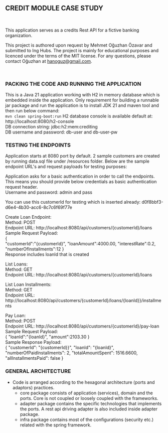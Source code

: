 ## CREDIT MODULE CASE STUDY

<br>

This application serves as a credits Rest API for a fictive banking organization. 

This project is authored upon request by Mehmet Oğuzhan Özavar and submitted to Ing Hubs. The project is mainly for educational purposes and licenced under the terms of the MIT license. For any questions, please contact Oğuzhan at hanoguz@gmail.com.

<br>


### PACKING THE CODE AND RUNNING THE APPLICATION
This is a Java 21 application working with H2 in memory database which is embedded inside the application. Only requirement for building a runnable jar package and run the application is to install JDK 21 and maven tool and then run below command:
<br>
`mvn clean spring-boot:run`
H2 database console is available default at:
http://localhost:8080/h2-console
<br>
DB connection string:
jdbc:h2:mem:crediting
<br>
DB username and password: db-user and db-user-pw

### TESTING THE ENDPOINTS
Application starts at 8080 port by default. 2 sample customers are created by running data.sql file under /resources folder. Below are the sample endpoint URL's and request payloads for testing purposes:
<br>

Application asks for a basic authentication in order to call the endpoints. This means you should provide below credentials as basic authentication request header.
<br>
Username and password: admin and pass
<br>

You can use this customerId for testing which is inserted already: d0f8bbf3-d6e4-4b30-acc6-8c7c6f69f77e
<br>

Create Loan Endpoint:
<br>
Method: POST
<br>
Endpoint URL: http://localhost:8080/api/customers/{customerId}/loans
<br>
Sample Request Payload: 
<br>
{	
	"customerId":"{customerId}",
"loanAmount":4000.00,
	"interestRate":0.2,
	"numberOfInstallments":12
}
<br>
Response includes loanId that is created
<br>

List Loans:
<br>
Method: GET
<br>
Endpoint URL: http://localhost:8080/api/customers/{customerId}/loans
<br>


List Loan Installments:
<br>
Method: GET
<br>
Endpoint URL: http://localhost:8080/api/customers/{customerId}/loans/{loanId}}/installments
<br>

Pay Loan:
<br>
Method: POST
<br>
Endpoint URL: http://localhost:8080/api/customers/{customerId}/pay-loan
<br>
Sample Request Payload:
<br>
{
"loanId":"{loanId}",
"amount":2103.30
}
<br>
Sample Response Payload:
<br>
{
"customerId": "{customerId}}",
"loanId": "{loanId}",
"numberOfPaidInstallments": 2,
"totalAmountSpent": 1516.6600,
"allInstallmentsPaid": false
}

### GENERAL ARCHITECTURE

- Code is arranged according to the hexagonal architecture (ports and adaptors) practices.
  - core package consists of application (services), domain and the ports. Core is not coupled or loosely coupled with the frameworks.
  - adapter package contains the specific technologies that implements the ports. A rest api driving adapter is also included inside adapter package.
  - infra package contains most of the configurations (security etc.) related with the spring framework.

<br>
